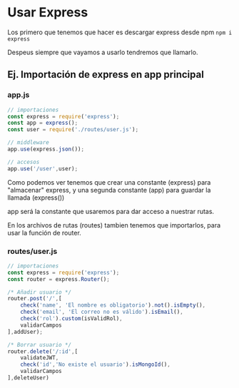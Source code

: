 # Usar Express

Los primero que tenemos que hacer es descargar express desde npm `npm i express`

Despeus siempre que vayamos a usarlo tendremos que llamarlo.

## Ej. Importación de express en app principal

### app.js

```javascript
// importaciones
const express = require('express');
const app = express();
const user = require('./routes/user.js');

// middleware
app.use(express.json());

// accesos
app.use('/user',user);
```

Como podemos ver tenemos que crear una constante (express) para "almacenar" express, y una segunda constante (app) para guardar la llamada (express())

app será la constante que usaremos para dar acceso a nuestrar rutas. 

En los archivos de rutas (routes) tambien tenemos que importarlos, para usar la función de router.

### routes/user.js

```javascript
// importaciones
const express = require('express');
const router = express.Router();

/* Añadir usuario */
router.post('/',[
    check('name', 'El nombre es obligatorio').not().isEmpty(),
    check('email', 'El correo no es válido').isEmail(),
    check('rol').custom(isValidRol),
    validarCampos
],addUser);

/* Borrar usuario */
router.delete('/:id',[
    validateJWT,
    check('id','No existe el usuario').isMongoId(),
    validarCampos
],deleteUser)
```
